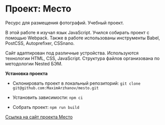 # Проект: Место
Ресурс для размещения фотографий.
Учебный проект.

В этой работе я изучал язык JavaScript. Учился собирать проект с помощью Webpack.
Также в работе использованы инструменты Babel, PostCSS, Autoprefixer, CSSnano.

Сайт адаптирован под различные устройства.
Используются технологии HTML, CSS, JavaScript.
Структура файлов организована по методологии Nested БЭМ.

**Установка проекта**

- Склонировать проект в локальный репозиторий:
    `git clone git@github.com:MaximArzhanov/mesto.git`

- Установить зависимости:
    `npm ci`

- Собрать проект:
    `npm run build`

[Ссылка на cайт проекта Место](http://lazy-hydrant.surge.sh.mesto-arzhanov-maxim.surge.sh/)
